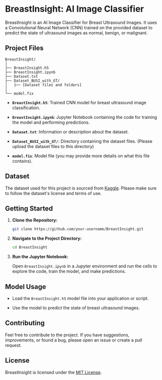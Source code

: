 # BreastInsight: AI Image Classifier

BreastInsight is an AI Image Classifier for Breast Ultrasound Images. It uses a Convolutional Neural Network (CNN) trained on the provided dataset to predict the state of ultrasound images as normal, benign, or malignant.

## Project Files

```
BreastInsight/
│
├── BreastInsight.h5
├── BreastInsight.ipynb
├── Dataset.txt
├── Dataset_BUSI_with_GT/
│   ├── [Dataset files and folders]
│
└── model.fix
```

- **`BreastInsight.h5`**: Trained CNN model for breast ultrasound image classification.

- **`BreastInsight.ipynb`**: Jupyter Notebook containing the code for training the model and performing predictions.

- **`Dataset.txt`**: Information or description about the dataset.

- **`Dataset_BUSI_with_GT/`**: Directory containing the dataset files. (Please upload the dataset files to this directory)

- **`model.fix`**: Model file (you may provide more details on what this file contains).

## Dataset

The dataset used for this project is sourced from [Kaggle](https://www.kaggle.com/datasets/aryashah2k/breast-ultrasound-images-dataset). Please make sure to follow the dataset's license and terms of use.

## Getting Started

1. **Clone the Repository:**

   ```bash
   git clone https://github.com/your-username/BreastInsight.git
   ```

2. **Navigate to the Project Directory:**

   ```bash
   cd BreastInsight
   ```

3. **Run the Jupyter Notebook:**

   Open `BreastInsight.ipynb` in a Jupyter environment and run the cells to explore the code, train the model, and make predictions.

## Model Usage

- Load the `BreastInsight.h5` model file into your application or script.

- Use the model to predict the state of breast ultrasound images.

## Contributing

Feel free to contribute to the project. If you have suggestions, improvements, or found a bug, please open an issue or create a pull request.

## License

BreastInsight is licensed under the [MIT License](LICENSE).
